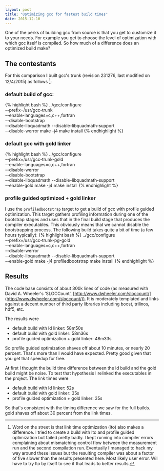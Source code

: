 ```yaml
---
layout: post
title: "Optimizing gcc for fastest build times"
date: 2015-12-10
---
```


One of the perks of building gcc from source is that you get to
customize it to your needs.  For example you get to choose the level of
optimization with which gcc itself is compiled.  So how much of a
difference does an optimized build make?


## The contestants

For this comparison I built gcc's trunk (revision 231276, last modified
on 12/4/2015) as follows [^1]:


### default build of gcc:

{% highlight bash %}
../gcc/configure \
  --prefix=/usr/gcc-trunk \
  --enable-languages=c,c++,fortran \
  --disable-bootstrap \
  --disable-libquadmath --disable-libquadmath-support \
  --disable-werror
make -j4
make install
{% endhighlight %}


### default gcc with gold linker

{% highlight bash %}
../gcc/configure \
  --prefix=/usr/gcc-trunk-gold \
  --enable-languages=c,c++,fortran \
  --disable-werror \
  --disable-bootstrap \
  --disable-libquadmath --disable-libquadmath-support \
  --enable-gold
make -j4
make install
{% endhighlight %}


### profile guided optimized + gold linker

I use the `profiledbootstrap` target to get a build of gcc with profile
guided optimization.  This target gathers profiling information during
one of the bootstrap stages and uses that in the final build stage that
produces the compiler executables.  This obviously means that we cannot
disable the bootstrapping process.  The following build takes quite a
bit of time (a few hours typically):
{% highlight bash %}
../gcc/configure \
  --prefix=/usr/gcc-trunk-pg-gold \
  --enable-languages=c,c++,fortran \
  --disable-werror \
  --disable-libquadmath --disable-libquadmath-support \
  --enable-gold
make -j4 profiledbootstrap
make install
{% endhighlight %}


## Results

The code base consists of about 300k lines of code (as measured with David A.
Wheeler's 'SLOCCount',
[http://www.dwheeler.com/sloccount/](http://www.dwheeler.com/sloccount/)).
It is moderately templated and links against a decent number of third
party libraries including boost, trilinos, hdf5, etc.

The results were

- default build with ld linker: 58m50s
- default build with gold linker: 58m36s
- profile guided optimization + gold linker: 48m33s

So profile guided optimization shaves off about 10 minutes, or nearly 20
percent.  That's more than I would have expected.  Pretty good given
that you get that speedup for free.

At first I thought the build time difference between the ld build and
the gold build might be noise.  To test that hypothesis I relinked the
executables in the project.  The link times were

- default build with ld linker: 52s
- default build with gold linker: 35s
- profile guided optimization + gold linker: 35s

So that's consistent with the timing difference we saw for the full
builds.  gold shaves off about 30 percent from the link times.


[^1]: Word on the street is that link time optimization (lto) also makes
      a difference.  I tried to create a build with lto and profile
      guided optimization but failed pretty badly.  I kept running into
      compiler errors complaining about mismatching control flow between
      the measurement run and the second compilation run.  Eventually I
      managed to hack my way around these issues but the resulting
      compiler was about a factor of five slower than the results
      presented here.  Most likely user error.  Will have to try lto by
      itself to see if that leads to better results.

